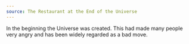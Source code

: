 ```yaml
---
source: The Restaurant at the End of the Universe
---
```


In the beginning the Universe was created. This had made many people very angry and has been widely regarded as a bad move.
